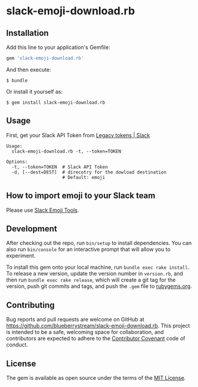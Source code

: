 # slack-emoji-download.rb

## Installation

Add this line to your application's Gemfile:

```ruby
gem 'slack-emoji-download.rb'
```

And then execute:

    $ bundle

Or install it yourself as:

    $ gem install slack-emoji-download.rb

## Usage

First, get your Slack API Token from [Legacy tokens | Slack](https://api.slack.com/custom-integrations/legacy-tokens)

```
Usage:
  slack-emoji-download.rb -t, --token=TOKEN

Options:
  -t, --token=TOKEN  # Slack API Token
  -d, [--dest=DEST]  # direcotry for the dowload destination
                     # Default: emoji
```

## How to import emoji to your Slack team
Please use [Slack Emoji Tools](https://chrome.google.com/webstore/detail/slack-emoji-tools/anchoacphlfbdomdlomnbbfhcmcdmjej).

## Development

After checking out the repo, run `bin/setup` to install dependencies. You can also run `bin/console` for an interactive prompt that will allow you to experiment.

To install this gem onto your local machine, run `bundle exec rake install`.
To release a new version, update the version number in `version.rb`, and then run `bundle exec rake release`, which will create a git tag for the version, push git commits and tags, and push the `.gem` file to [rubygems.org](https://rubygems.org).

## Contributing

Bug reports and pull requests are welcome on GitHub at https://github.com/blueberrystream/slack-emoji-download.rb.
This project is intended to be a safe, welcoming space for collaboration, and contributors are expected to adhere to the [Contributor Covenant](http://contributor-covenant.org) code of conduct.


## License

The gem is available as open source under the terms of the [MIT License](https://blueberrystream.mit-license.org/).


